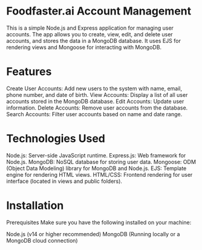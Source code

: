# Foodfaster.ai Account Management
This is a simple Node.js and Express application for managing user accounts. The app allows you to create, view, edit, and delete user accounts, and stores the data in a MongoDB database. It uses EJS for rendering views and Mongoose for interacting with MongoDB.

# Features
Create User Accounts: Add new users to the system with name, email, phone number, and date of birth.
View Accounts: Display a list of all user accounts stored in the MongoDB database.
Edit Accounts: Update user information.
Delete Accounts: Remove user accounts from the database.
Search Accounts: Filter user accounts based on name and date range.
# Technologies Used
Node.js: Server-side JavaScript runtime.
Express.js: Web framework for Node.js.
MongoDB: NoSQL database for storing user data.
Mongoose: ODM (Object Data Modeling) library for MongoDB and Node.js.
EJS: Template engine for rendering HTML views.
HTML/CSS: Frontend rendering for user interface (located in views and public folders).
# Installation
Prerequisites
Make sure you have the following installed on your machine:

Node.js (v14 or higher recommended)
MongoDB (Running locally or a MongoDB cloud connection)
